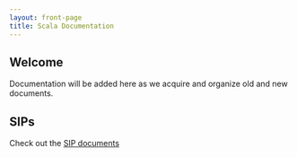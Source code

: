 ```yaml
---
layout: front-page
title: Scala Documentation
---
```


## Welcome ##

Documentation will be added here as we acquire and organize old and new documents.

## SIPs ##

Check out the [SIP documents](sips.new/index.html)

